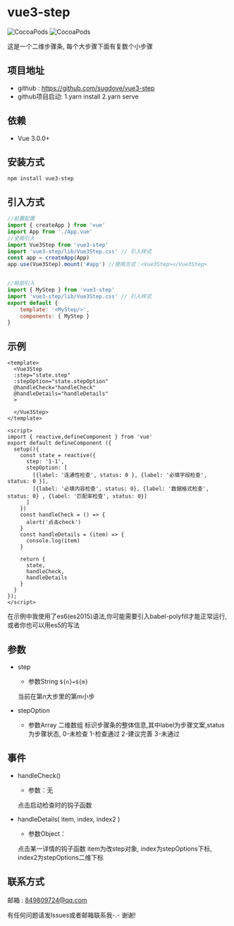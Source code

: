 # vue3-step

![CocoaPods](https://img.shields.io/npm/dt/vue3-step.svg)
![CocoaPods](https://img.shields.io/npm/v/vue3-step.svg)


这是一个二维步骤条, 每个大步骤下面有复数个小步骤
<!-- [demo](https://githubs.club/demo/) -->

## 项目地址
- github : https://github.com/sugdove/vue3-step
- github项目启动: 1.yarn install 2.yarn serve

## 依赖
- Vue 3.0.0+

## 安装方式
```
npm install vue3-step
```

## 引入方式
```javascript
//前置配置
import { createApp } from 'vue'
import App from './App.vue'
//全局引入
import Vue3Step from 'vue3-step' 
import 'vue3-step/lib/Vue3Step.css' // 引入样式
const app = createApp(App)
app.use(Vue3Step).mount('#app') //使用方式：<Vue3Step></Vue3Step>


//局部引入
import { MyStep } from 'vue3-step'
import 'vue3-step/lib/Vue3Step.css' // 引入样式
export default {
    template: '<MyStep/>',
    components: { MyStep }
}
```

## 示例
```vue
<template>
  <Vue3Step
  :step="state.step"
  :stepOption="state.stepOption"
  @handleCheck="handleCheck"
  @handleDetails="handleDetails"
  >

  </Vue3Step>
</template>

<script>
import { reactive,defineComponent } from 'vue'
export default defineComponent ({
  setup(){
    const state = reactive({
      step: '1-1',
      stepOption: [
        [{label: '连通性检查', status: 0 }, {label: '必填字段检查', status: 0 }],
        [{label: '必填内容检查', status: 0}, {label: '数据格式检查', status: 0} , {label: '匹配率检查', status: 0}]
      ]
    })
    const handleCheck = () => {
      alert('点击check')
    }
    const handleDetails = (item) => {
      console.log(item)
    }
    
    return {
      state,
      handleCheck,
      handleDetails
    }
  }
});
</script>

```

在示例中我使用了es6(es2015)语法,你可能需要引入babel-polyfill才能正常运行,或者你也可以用es5的写法

## 参数

- step

    - 参数String `${n}=${m}` 
    
    当前在第n大步里的第m小步

- stepOption
    - 参数Array 二维数组
      标识步骤条的整体信息,其中label为步骤文案,status为步骤状态, 0-未检查 1-检查通过 2-建议完善 3-未通过

## 事件

- handleCheck()
    
    - 参数：无

    点击启动检查时的钩子函数
    
- handleDetails( item, index, index2 )

    - 参数Object：
    
    点击某一详情的钩子函数 item为改step对象, index为stepOptions下标, index2为stepOptions二维下标
    
## 联系方式

邮箱 : 849809724@qq.com

有任何问题请发Issues或者邮箱联系我-.-  谢谢!